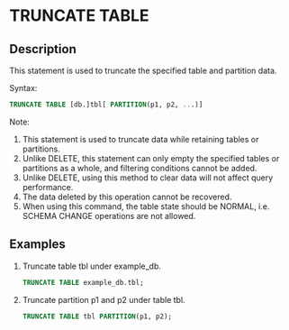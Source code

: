 # TRUNCATE TABLE

## Description

This statement is used to truncate the specified table and partition data.

Syntax:

```sql
TRUNCATE TABLE [db.]tbl[ PARTITION(p1, p2, ...)]
```

Note:

1. This statement is used to truncate data while retaining tables or partitions.
2. Unlike DELETE, this statement can only empty the specified tables or partitions as a whole, and filtering conditions cannot be added.
3. Unlike DELETE, using this method to clear data will not affect query performance.
4. The data deleted by this operation cannot be recovered.
5. When using this command, the table state should be NORMAL, i.e. SCHEMA CHANGE operations are not allowed.

## Examples

1. Truncate table tbl under example_db.

    ```sql
    TRUNCATE TABLE example_db.tbl;
    ```

2. Truncate partition p1 and p2 under table tbl.

    ```sql
    TRUNCATE TABLE tbl PARTITION(p1, p2);
    ```
